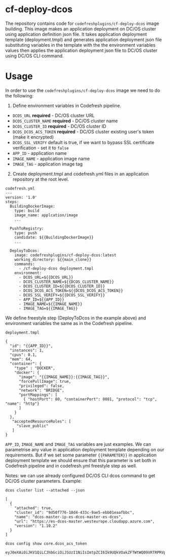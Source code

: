 # cf-deploy-dcos
The repository contains code for `codefreshplugins/cf-deploy-dcos` image building. This image makes an application deployment on DC/OS cluster using application definition json file.
It takes application deployment template (deployment.tmpl) and generates application deployment json file substituting variables in the template with the the environment variables values then applies the application deployment json file to DC/OS cluster using DC/OS CLI command.


# Usage
In order to use the `codefreshplugins/cf-deploy-dcos` image we need to do the following:

1. Define environment variables in Codefresh pipeline.

- `DCOS_URL` **required** - DC/OS cluster URL
- `DCOS_CLUSTER_NAME` **required** - DC/OS cluster name
- `DCOS_CLUSTER_ID` **required** - DC/OS cluster ID
- `DCOS_DCOS_ACS_TOKEN` **required** - DC/OS cluster existing user's token (make it encrypted)
- `DCOS_SSL_VERIFY` default is true, if we want to bypass SSL certificate verification - set it to `false`
- `APP_ID` - application name
- `IMAGE_NAME` - application image name
- `IMAGE_TAG` - application image tag

2. Create deployment.tmpl and codefresh.yml files in an application repository at the root level.

```
codefresh.yml
---
version: '1.0'
steps:
  BuildingDockerImage:
    type: build
    image_name: applcation/image
    ...

  PushToRegistry:
    type: push
    candidate: ${{BuildingDockerImage}}
    ...

  DeployToDcos:
    image: codefreshplugins/cf-deploy-dcos:latest
    working_directory: ${{main_clone}}
    commands:
      - /cf-deploy-dcos deployment.tmpl
    environment:
      - DCOS_URL=${{DCOS_URL}}
      - DCOS_CLUSTER_NAME=${{DCOS_CLUSTER_NAME}}
      - DCOS_CLUSTER_ID=${{DCOS_CLUSTER_ID}}
      - DCOS_DCOS_ACS_TOKEN=${{DCOS_DCOS_ACS_TOKEN}}
      - DCOS_SSL_VERIFY=${{DCOS_SSL_VERIFY}}
      - APP_ID=${{APP_ID}}
      - IMAGE_NAME=${{IMAGE_NAME}}
      - IMAGE_TAG=${{IMAGE_TAG}}
```
We define freestyle step (DeployToDcos in the example above) and environment variables the same as in the Codefresh pipeline.

```
deployment.tmpl

{
  "id": "{{APP_ID}}",
  "instances": 1,
  "cpus": 0.1,
  "mem": 64,
  "container": {
    "type" : "DOCKER",
    "docker": {
      "image": "{{IMAGE_NAME}}:{{IMAGE_TAG}}",
      "forcePullImage": true,
      "privileged": false,
      "network": "BRIDGE",
      "portMappings": [
        { "hostPort": 80, "containerPort": 8081, "protocol": "tcp", "name": "http"}
      ]
    }
  },
   "acceptedResourceRoles": [
     "slave_public"
   ]
}
```
`APP_ID`, `IMAGE_NAME` and `IMAGE_TAG` variables are just examples. We can parametrise any value in application deployment template depending on our requirements.
But if we set some parameter `{{PARAMETER}}` in application deployment template we should ensure that this parameter is set both in Codefresh pipeline and in codefresh.yml freestyle step as well.

Notes: we can use already configured DC/OS CLI dcos command to get DC/OS cluster parameters.
Example:
```
dcos cluster list --attached --json

[
  {
    "attached": true,
    "cluster_id": "9d50f776-10d4-433c-9ae5-ebb01eaafbbc",
    "name": "dcos-master-ip-es-dcos-master-es-dcos",
    "url": "https://es-dcos-master.westeurope.cloudapp.azure.com",
    "version": "1.10.2"
  }
]
```
```
dcos config show core.dcos_acs_token

eyJ0eXAiOiJKV1QiLCJhbGciOiJSUzI1NiIsImtpZCI6Ik9UQkVOakZFTWtWQ09VRTRPRVpGTlRNMFJrWXlRa015Tnprd1JrSkVRemRCTWpBM1FqYzVOZyJ9.eyJlbWFpbCI6ImV1Z2VuZUBjb2RlZnJlc2guaW8iLCJlbWFpbF92ZXJpZmllZCI6dHJ1ZSwiaXNzIjoiaHR0cHM6Ly9kY29zLmF1dGgwLmNvbS8iLCJzdWIiOiJnb29nbGUtb2F1dGgyfDExODA0MjgxODQ2NjI1NTk0NzkyOSIsImF1ZCI6IjN5RjVUT1N6ZGxJNDVRMXhzcHh6ZW9HQmU5Zk54bTltIiwiaWF0IjoxNTEyMTM3ODUyLCJleHAiOjE1MTI1Njk4NTJ9.Ckp3HcR0P31EaadOM1TXk1EwrgmsNM0Neem3U633g8wAt7xQXnYV9VymQz9cDMExzKQPTLmwHcIG7QDBrUO__eBznJRzThhvCfvS85N410WuaaYrjdYbKzkM9XiEeNpHNIa0JI5RfIMGX_4TGUuXvGkHXzZtGKxq40Zq5cMRgS71Seljzeor5SvxOU3Llwhlh4pgw3zRlDFVz7BoFNxOV19RpKxVZPrklM7tjEUn1mw6eEbFgL7oDnuXJEIMiNgYkgfTvz1tYWugtZA6GiWWnbRTqFRb0niaHE5EOOmsBx64BfMsK8OMEwAwflDVLSpmMd_GcFZYXz1twbzyn_qqmQ
```
